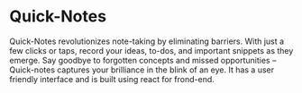 # Quick-Notes
Quick-Notes revolutionizes note-taking by eliminating barriers. With just a few clicks or taps, record your ideas, to-dos, and important snippets as they emerge. Say goodbye to forgotten concepts and missed opportunities – Quick-notes captures your brilliance in the blink of an eye.
It has a user friendly interface and is built using react for frond-end.
